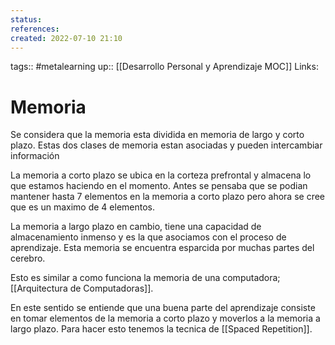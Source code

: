 ```yaml
---
status:
references:
created: 2022-07-10 21:10
---
```

tags:: #metalearning 
up:: [[Desarrollo Personal y Aprendizaje MOC]]
Links: 
# Memoria
Se considera que la memoria esta dividida en memoria de largo y corto plazo. Estas dos clases de memoria estan asociadas y pueden intercambiar información

La memoria a corto plazo se ubica en la corteza prefrontal y almacena lo que estamos haciendo en el momento. Antes se pensaba que se podian mantener hasta 7 elementos en la memoria a corto plazo pero ahora se cree que es un maximo de 4 elementos.

La memoria a largo plazo en cambio, tiene una capacidad de almacenamiento inmenso y es la que asociamos con el proceso de aprendizaje. Esta memoria se encuentra esparcida por muchas partes del cerebro.

Esto es similar a como funciona la memoria de una computadora; [[Arquitectura de Computadoras]].

En este sentido se entiende que una buena parte del aprendizaje consiste en tomar elementos de la memoria a corto plazo y moverlos a la memoria a largo plazo. Para hacer esto tenemos la tecnica de [[Spaced Repetition]]. 